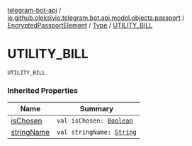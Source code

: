 [telegram-bot-api](../../../index.md) / [io.github.oleksivio.telegram.bot.api.model.objects.passport](../../index.md) / [EncryptedPassportElement](../index.md) / [Type](index.md) / [UTILITY_BILL](./-u-t-i-l-i-t-y_-b-i-l-l.md)

# UTILITY_BILL

`UTILITY_BILL`

### Inherited Properties

| Name | Summary |
|---|---|
| [isChosen](is-chosen.md) | `val isChosen: `[`Boolean`](https://kotlinlang.org/api/latest/jvm/stdlib/kotlin/-boolean/index.html) |
| [stringName](string-name.md) | `val stringName: `[`String`](https://kotlinlang.org/api/latest/jvm/stdlib/kotlin/-string/index.html) |
